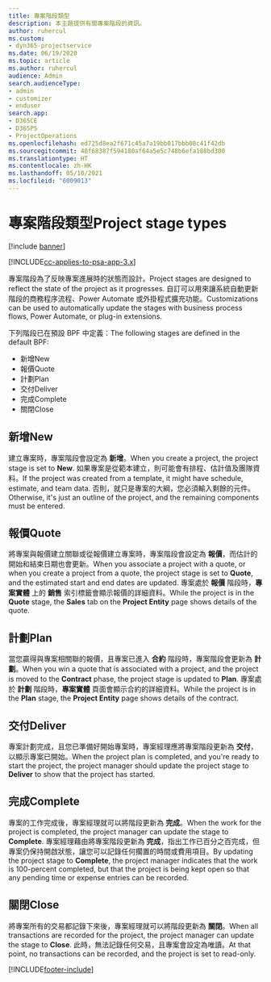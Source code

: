 ```yaml
---
title: 專案階段類型
description: 本主題提供有關專案階段的資訊。
author: ruhercul
ms.custom:
- dyn365-projectservice
ms.date: 06/19/2020
ms.topic: article
ms.author: ruhercul
audience: Admin
search.audienceType:
- admin
- customizer
- enduser
search.app:
- D365CE
- D365PS
- ProjectOperations
ms.openlocfilehash: ed725d8ea2f671c45a7a19bb017bbb08c41f42db
ms.sourcegitcommit: 40f68387f594180af64a5e5c748b6efa188bd300
ms.translationtype: HT
ms.contentlocale: zh-HK
ms.lasthandoff: 05/10/2021
ms.locfileid: "6009013"
---
```

# <a name="project-stage-types"></a><span data-ttu-id="19fdd-103">專案階段類型</span><span class="sxs-lookup"><span data-stu-id="19fdd-103">Project stage types</span></span> 

[!include [banner](../includes/psa-now-project-operations.md)]

[!INCLUDE[cc-applies-to-psa-app-3.x](../includes/cc-applies-to-psa-app-3x.md)]

<span data-ttu-id="19fdd-104">專案階段為了反映專案進展時的狀態而設計。</span><span class="sxs-lookup"><span data-stu-id="19fdd-104">Project stages are designed to reflect the state of the project as it progresses.</span></span> <span data-ttu-id="19fdd-105">自訂可以用來讓系統自動更新階段的商務程序流程、Power Automate 或外掛程式擴充功能。</span><span class="sxs-lookup"><span data-stu-id="19fdd-105">Customizations can be used to automatically update the stages with business process flows, Power Automate, or plug-in extensions.</span></span>

<span data-ttu-id="19fdd-106">下列階段已在預設 BPF 中定義：</span><span class="sxs-lookup"><span data-stu-id="19fdd-106">The following stages are defined in the default BPF:</span></span>

- <span data-ttu-id="19fdd-107">新增​​</span><span class="sxs-lookup"><span data-stu-id="19fdd-107">New</span></span>
- <span data-ttu-id="19fdd-108">報價</span><span class="sxs-lookup"><span data-stu-id="19fdd-108">Quote</span></span>
- <span data-ttu-id="19fdd-109">計劃</span><span class="sxs-lookup"><span data-stu-id="19fdd-109">Plan</span></span>
- <span data-ttu-id="19fdd-110">交付</span><span class="sxs-lookup"><span data-stu-id="19fdd-110">Deliver</span></span>
- <span data-ttu-id="19fdd-111">完成</span><span class="sxs-lookup"><span data-stu-id="19fdd-111">Complete</span></span>
- <span data-ttu-id="19fdd-112">關閉</span><span class="sxs-lookup"><span data-stu-id="19fdd-112">Close</span></span> 

## <a name="new"></a><span data-ttu-id="19fdd-113">新增</span><span class="sxs-lookup"><span data-stu-id="19fdd-113">New</span></span>

<span data-ttu-id="19fdd-114">建立專案時，專案階段會設定為 **新增**。</span><span class="sxs-lookup"><span data-stu-id="19fdd-114">When you create a project, the project stage is set to **New**.</span></span> <span data-ttu-id="19fdd-115">如果專案是從範本建立，則可能會有排程、估計值及團隊資料。</span><span class="sxs-lookup"><span data-stu-id="19fdd-115">If the project was created from a template, it might have schedule, estimate, and team data.</span></span> <span data-ttu-id="19fdd-116">否則，就只是專案的大綱，您必須輸入剩餘的元件。</span><span class="sxs-lookup"><span data-stu-id="19fdd-116">Otherwise, it's just an outline of the project, and the remaining components must be entered.</span></span>

## <a name="quote"></a><span data-ttu-id="19fdd-117">報價</span><span class="sxs-lookup"><span data-stu-id="19fdd-117">Quote</span></span>

<span data-ttu-id="19fdd-118">將專案與報價建立關聯或從報價建立專案時，專案階段會設定為 **報價**，而估計的開始和結束日期也會更新。</span><span class="sxs-lookup"><span data-stu-id="19fdd-118">When you associate a project with a quote, or when you create a project from a quote, the project stage is set to **Quote**, and the estimated start and end dates are updated.</span></span> <span data-ttu-id="19fdd-119">專案處於 **報價** 階段時，**專案實體** 上的 **銷售** 索引標籤會顯示報價的詳細資料。</span><span class="sxs-lookup"><span data-stu-id="19fdd-119">While the project is in the **Quote** stage, the **Sales** tab on the **Project Entity** page shows details of the quote.</span></span>

## <a name="plan"></a><span data-ttu-id="19fdd-120">計劃</span><span class="sxs-lookup"><span data-stu-id="19fdd-120">Plan</span></span>

<span data-ttu-id="19fdd-121">當您贏得與專案相關聯的報價，且專案已進入 **合約** 階段時，專案階段會更新為 **計劃**。</span><span class="sxs-lookup"><span data-stu-id="19fdd-121">When you win a quote that is associated with a project, and the project is moved to the **Contract** phase, the project stage is updated to **Plan**.</span></span> <span data-ttu-id="19fdd-122">專案處於 **計劃** 階段時，**專案實體** 頁面會顯示合約的詳細資料。</span><span class="sxs-lookup"><span data-stu-id="19fdd-122">While the project is in the **Plan** stage, the **Project Entity** page shows details of the contract.</span></span>

## <a name="deliver"></a><span data-ttu-id="19fdd-123">交付</span><span class="sxs-lookup"><span data-stu-id="19fdd-123">Deliver</span></span>

<span data-ttu-id="19fdd-124">專案計劃完成，且您已準備好開始專案時，專案經理應將專案階段更新為 **交付**，以顯示專案已開始。</span><span class="sxs-lookup"><span data-stu-id="19fdd-124">When the project plan is completed, and you're ready to start the project, the project manager should update the project stage to **Deliver** to show that the project has started.</span></span>

## <a name="complete"></a><span data-ttu-id="19fdd-125">完成</span><span class="sxs-lookup"><span data-stu-id="19fdd-125">Complete</span></span> 

<span data-ttu-id="19fdd-126">專案的工作完成後，專案經理就可以將階段更新為 **完成**。</span><span class="sxs-lookup"><span data-stu-id="19fdd-126">When the work for the project is completed, the project manager can update the stage to **Complete**.</span></span> <span data-ttu-id="19fdd-127">專案經理藉由將專案階段更新為 **完成**，指出工作已百分之百完成，但專案仍保持開啟狀態，讓您可以記錄任何擱置的時間或費用項目。</span><span class="sxs-lookup"><span data-stu-id="19fdd-127">By updating the project stage to **Complete**, the project manager indicates that the work is 100-percent completed, but that the project is being kept open so that any pending time or expense entries can be recorded.</span></span>

## <a name="close"></a><span data-ttu-id="19fdd-128">關閉</span><span class="sxs-lookup"><span data-stu-id="19fdd-128">Close</span></span>

<span data-ttu-id="19fdd-129">將專案所有的交易都記錄下來後，專案經理就可以將階段更新為 **關閉**。</span><span class="sxs-lookup"><span data-stu-id="19fdd-129">When all transactions are recorded for the project, the project manager can update the stage to **Close**.</span></span> <span data-ttu-id="19fdd-130">此時，無法記錄任何交易，且專案會設定為唯讀。</span><span class="sxs-lookup"><span data-stu-id="19fdd-130">At that point, no transactions can be recorded, and the project is set to read-only.</span></span>


[!INCLUDE[footer-include](../includes/footer-banner.md)]